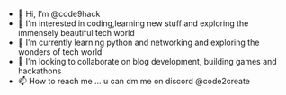 - 👋 Hi, I’m @code9hack
- 👀 I’m interested in coding,learning new stuff and exploring the immensely beautiful tech world
- 🌱 I’m currently learning python and networking and exploring the wonders of tech world
- 💞️ I’m looking to collaborate on blog development, building games and hackathons
- 📫 How to reach me ...
u can dm me on discord @code2create
<!---
code9hack/code9hack is a ✨ special ✨ repository because its `README.md` (this file) appears on your GitHub profile.
You can click the Preview link to take a look at your changes.
--->
